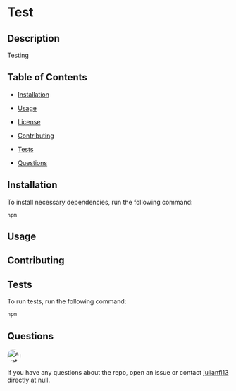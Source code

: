 
# Test


## Description

Testing

## Table of Contents 

* [Installation](#installation)

* [Usage](#usage)

* [License](#license)

* [Contributing](#contributing)

* [Tests](#tests)

* [Questions](#questions)

## Installation

To install necessary dependencies, run the following command:

```
npm
```

## Usage




  
## Contributing



## Tests

To run tests, run the following command:

```
npm
```

## Questions

<img src="https://avatars1.githubusercontent.com/u/59042295?v=4" alt="avatar" style="border-radius: 16px" width="30" />

If you have any questions about the repo, open an issue or contact [julianfl13](https://api.github.com/users/julianfl13) directly at null.

